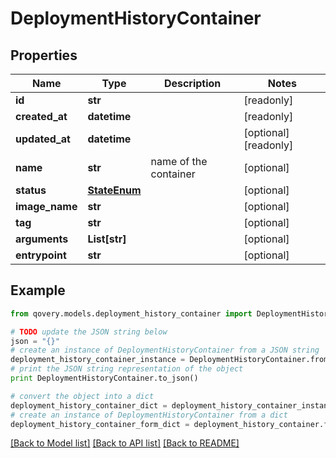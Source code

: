 # DeploymentHistoryContainer


## Properties
Name | Type | Description | Notes
------------ | ------------- | ------------- | -------------
**id** | **str** |  | [readonly] 
**created_at** | **datetime** |  | [readonly] 
**updated_at** | **datetime** |  | [optional] [readonly] 
**name** | **str** | name of the container | [optional] 
**status** | [**StateEnum**](StateEnum.md) |  | [optional] 
**image_name** | **str** |  | [optional] 
**tag** | **str** |  | [optional] 
**arguments** | **List[str]** |  | [optional] 
**entrypoint** | **str** |  | [optional] 

## Example

```python
from qovery.models.deployment_history_container import DeploymentHistoryContainer

# TODO update the JSON string below
json = "{}"
# create an instance of DeploymentHistoryContainer from a JSON string
deployment_history_container_instance = DeploymentHistoryContainer.from_json(json)
# print the JSON string representation of the object
print DeploymentHistoryContainer.to_json()

# convert the object into a dict
deployment_history_container_dict = deployment_history_container_instance.to_dict()
# create an instance of DeploymentHistoryContainer from a dict
deployment_history_container_form_dict = deployment_history_container.from_dict(deployment_history_container_dict)
```
[[Back to Model list]](../README.md#documentation-for-models) [[Back to API list]](../README.md#documentation-for-api-endpoints) [[Back to README]](../README.md)


